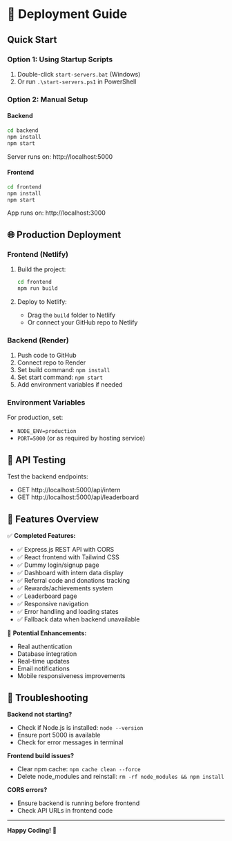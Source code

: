 # 🚀 Deployment Guide

## Quick Start

### Option 1: Using Startup Scripts
1. Double-click `start-servers.bat` (Windows)
2. Or run `.\start-servers.ps1` in PowerShell

### Option 2: Manual Setup

#### Backend
```bash
cd backend
npm install
npm start
```
Server runs on: http://localhost:5000

#### Frontend  
```bash
cd frontend
npm install
npm start
```
App runs on: http://localhost:3000

## 🌐 Production Deployment

### Frontend (Netlify)

1. Build the project:
   ```bash
   cd frontend
   npm run build
   ```

2. Deploy to Netlify:
   - Drag the `build` folder to Netlify
   - Or connect your GitHub repo to Netlify

### Backend (Render)

1. Push code to GitHub
2. Connect repo to Render
3. Set build command: `npm install`
4. Set start command: `npm start`
5. Add environment variables if needed

### Environment Variables

For production, set:
- `NODE_ENV=production`
- `PORT=5000` (or as required by hosting service)

## 🔧 API Testing

Test the backend endpoints:
- GET http://localhost:5000/api/intern
- GET http://localhost:5000/api/leaderboard

## 📱 Features Overview

✅ **Completed Features:**
- ✅ Express.js REST API with CORS
- ✅ React frontend with Tailwind CSS  
- ✅ Dummy login/signup page
- ✅ Dashboard with intern data display
- ✅ Referral code and donations tracking
- ✅ Rewards/achievements system
- ✅ Leaderboard page
- ✅ Responsive navigation
- ✅ Error handling and loading states
- ✅ Fallback data when backend unavailable

🚧 **Potential Enhancements:**
- Real authentication
- Database integration
- Real-time updates
- Email notifications
- Mobile responsiveness improvements

## 🐛 Troubleshooting

**Backend not starting?**
- Check if Node.js is installed: `node --version`
- Ensure port 5000 is available
- Check for error messages in terminal

**Frontend build issues?**
- Clear npm cache: `npm cache clean --force`
- Delete node_modules and reinstall: `rm -rf node_modules && npm install`

**CORS errors?**
- Ensure backend is running before frontend
- Check API URLs in frontend code

---

**Happy Coding! 🎉**
